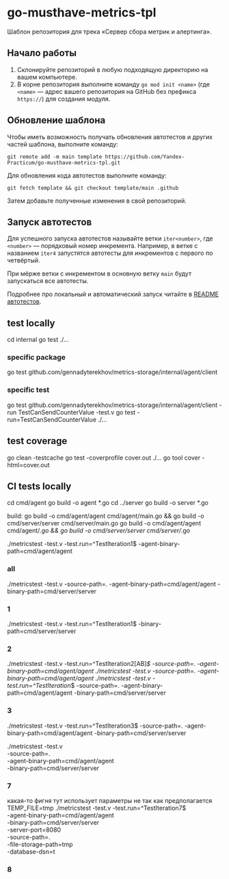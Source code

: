 # go-musthave-metrics-tpl

Шаблон репозитория для трека «Сервер сбора метрик и алертинга».

## Начало работы

1. Склонируйте репозиторий в любую подходящую директорию на вашем компьютере.
2. В корне репозитория выполните команду `go mod init <name>` (где `<name>` — адрес вашего репозитория на GitHub без префикса `https://`) для создания модуля.

## Обновление шаблона

Чтобы иметь возможность получать обновления автотестов и других частей шаблона, выполните команду:

```
git remote add -m main template https://github.com/Yandex-Practicum/go-musthave-metrics-tpl.git
```

Для обновления кода автотестов выполните команду:

```
git fetch template && git checkout template/main .github
```

Затем добавьте полученные изменения в свой репозиторий.

## Запуск автотестов

Для успешного запуска автотестов называйте ветки `iter<number>`, где `<number>` — порядковый номер инкремента. Например, в ветке с названием `iter4` запустятся автотесты для инкрементов с первого по четвёртый.

При мёрже ветки с инкрементом в основную ветку `main` будут запускаться все автотесты.

Подробнее про локальный и автоматический запуск читайте в [README автотестов](https://github.com/Yandex-Practicum/go-autotests).

## test locally
cd internal
go test ./...

### specific package
go test github.com/gennadyterekhov/metrics-storage/internal/agent/client

### specific test
go test github.com/gennadyterekhov/metrics-storage/internal/agent/client -run TestCanSendCounterValue -test.v
go test -run=TestCanSendCounterValue ./...
## test coverage
go clean -testcache
go test -coverprofile cover.out ./...
go tool cover -html=cover.out

## CI tests locally
cd cmd/agent
go build -o agent *.go
cd ../server
go build -o server *.go

build:
go build -o cmd/agent/agent cmd/agent/main.go && go build -o cmd/server/server cmd/server/main.go
go build -o cmd/agent/agent cmd/agent/*.go && go build -o cmd/server/server cmd/server/*.go


./metricstest -test.v -test.run=^TestIteration1$ -agent-binary-path=cmd/agent/agent

### all
./metricstest -test.v -source-path=. -agent-binary-path=cmd/agent/agent -binary-path=cmd/server/server

### 1
./metricstest -test.v -test.run=^TestIteration1$ -binary-path=cmd/server/server  
### 2
./metricstest -test.v -test.run=^TestIteration2[AB]*$ -source-path=. -agent-binary-path=cmd/agent/agent
./metricstest -test.v -source-path=. -agent-binary-path=cmd/agent/agent
./metricstest -test.v -test.run=^TestIteration*$ -source-path=. -agent-binary-path=cmd/agent/agent -binary-path=cmd/server/server

### 3
./metricstest -test.v -test.run=^TestIteration3$ -source-path=. -agent-binary-path=cmd/agent/agent -binary-path=cmd/server/server

./metricstest -test.v \
-source-path=. \
-agent-binary-path=cmd/agent/agent \
-binary-path=cmd/server/server

### 7
какая-то фигня тут
использует параметры не так как предполагается
TEMP_FILE=tmp
./metricstest -test.v -test.run=^TestIteration7$ \
            -agent-binary-path=cmd/agent/agent \
            -binary-path=cmd/server/server \
            -server-port=8080 \
            -source-path=. \
            -file-storage-path=tmp \
            -database-dsn=t
### 8